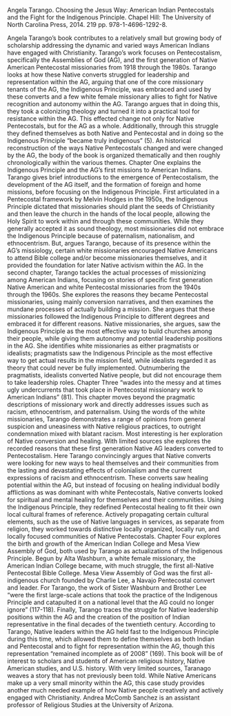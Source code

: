 Angela Tarango. Choosing the Jesus Way: American Indian Pentecostals and the Fight for the Indigenous Principle. Chapel Hill: The University of North Carolina Press, 2014. 219 pp. 978-1-4696-1292-8. 

Angela Tarango’s book contributes to a relatively small but growing body of scholarship addressing the dynamic and varied ways American Indians have engaged with Christianity. Tarango’s work focuses on Pentecostalism, specifically the Assemblies of God (AG), and the first generation of Native American Pentecostal missionaries from 1918 through the 1980s. Tarango looks at how these Native converts struggled for leadership and representation within the AG, arguing that one of the core missionary tenants of the AG, the Indigenous Principle, was embraced and used by these converts and a few white female missionary allies to fight for Native recognition and autonomy within the AG. Tarango argues that in doing this, they took a colonizing theology and turned it into a practical tool for resistance within the AG. This effected change not only for Native Pentecostals, but for the AG as a whole. Additionally, through this struggle they defined themselves as both Native and Pentecostal and in doing so the Indigenous Principle “became truly indigenous” (5).
An historical reconstruction of the ways Native Pentecostals changed and were changed by the AG, the body of the book is organized thematically and then roughly chronologically within the various themes. Chapter One explains the Indigenous Principle and the AG’s first missions to American Indians. Tarango gives brief introductions to the emergence of Pentecostalism, the development of the AG itself, and the formation of foreign and home missions, before focusing on the Indigenous Principle. First articulated in a Pentecostal framework by Melvin Hodges in the 1950s, the Indigenous Principle dictated that missionaries should plant the seeds of Christianity and then leave the church in the hands of the local people, allowing the Holy Spirit to work within and through these communities. While they generally accepted it as sound theology, most missionaries did not embrace the Indigenous Principle because of paternalism, nationalism, and ethnocentrism. But, argues Tarango, because of its presence within the AG’s missiology, certain white missionaries encouraged Native Americans to attend Bible college and/or become missionaries themselves, and it provided the foundation for later Native activism within the AG.
In the second chapter, Tarango tackles the actual processes of missionizing among American Indians, focusing on stories of specific first generation Native American and white Pentecostal missionaries from the 1940s through the 1960s. She explores the reasons they became Pentecostal missionaries, using mainly conversion narratives, and then examines the mundane processes of actually building a mission. She argues that these missionaries followed the Indigenous Principle to different degrees and embraced it for different reasons. Native missionaries, she argues, saw the Indigenous Principle as the most effective way to build churches among their people, while giving them autonomy and potential leadership positions in the AG. She identifies white missionaries as either pragmatists or idealists; pragmatists saw the Indigenous Principle as the most effective way to get actual results in the mission field, while idealists regarded it as theory that could never be fully implemented. Outnumbering the pragmatists, idealists converted Native people, but did not encourage them to take leadership roles.
Chapter Three “wades into the messy and at times ugly undercurrents that took place in Pentecostal missionary work to American Indians” (81). This chapter moves beyond the pragmatic descriptions of missionary work and directly addresses issues such as racism, ethnocentrism, and paternalism. Using the words of the white missionaries, Tarango demonstrates a range of opinions from general suspicion and uneasiness with Native religious practices, to outright condemnation mixed with blatant racism. Most interesting is her exploration of Native conversion and healing. With limited sources she explores the recorded reasons that these first generation Native AG leaders converted to Pentecostalism. Here Tarango convincingly argues that Native converts were looking for new ways to heal themselves and their communities from the lasting and devastating effects of colonialism and the current expressions of racism and ethnocentrism. These converts saw healing potential within the AG, but instead of focusing on healing individual bodily afflictions as was dominant with white Pentecostals, Native converts looked for spiritual and mental healing for themselves and their communities. Using the Indigenous Principle, they redefined Pentecostal healing to fit their own local cultural frames of reference. Actively propagating certain cultural elements, such as the use of Native languages in services, as separate from religion, they worked towards distinctive locally organized, locally run, and locally focused communities of Native Pentecostals. 
Chapter Four explores the birth and growth of the American Indian College and Mesa View Assembly of God, both used by Tarango as actualizations of the Indigenous Principle. Begun by Alta Washburn, a white female missionary, the American Indian College became, with much struggle, the first all-Native Pentecostal Bible College. Mesa View Assembly of God was the first all-indigenous church founded by Charlie Lee, a Navajo Pentecostal convert and leader. For Tarango, the work of Sister Washburn and Brother Lee “were the first large-scale actions that took the practice of the Indigenous Principle and catapulted it on a national level that the AG could no longer ignore” (117-118).
Finally, Tarango traces the struggle for Native leadership positions within the AG and the creation of the position of Indian representative in the final decades of the twentieth century. According to Tarango, Native leaders within the AG held fast to the Indigenous Principle during this time, which allowed them to define themselves as both Indian and Pentecostal and to fight for representation within the AG, though this representation “remained incomplete as of 2008” (169).
This book will be of interest to scholars and students of American religious history, Native American studies, and U.S. history. With very limited sources, Taranago weaves a story that has not previously been told. While Native Americans make up a very small minority within the AG, this case study provides another much needed example of how Native people creatively and actively engaged with Christianity.
Andrea McComb Sanchez is an assistant professor of Religious Studies at the University of Arizona.
